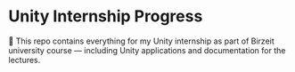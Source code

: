 # Unity Internship Progress
🍄 This repo contains everything for my Unity internship as part of Birzeit university course — including Unity applications and documentation for the lectures. 
